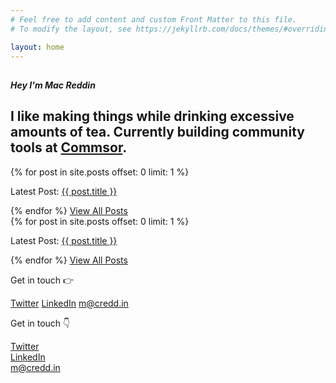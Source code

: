 ```yaml
---
# Feel free to add content and custom Front Matter to this file.
# To modify the layout, see https://jekyllrb.com/docs/themes/#overriding-theme-defaults

layout: home
---
```

<!--Recent Posts-->
<section class="body-center">
  <div class="mini-section">
    <div class="row flex-center">
        <h1 class="m-0"><i class="fad fa-cat-space"></i></h1>
        <h5 class="m-0 mt-1">Hey I'm <span class="text-bold">Mac Reddin</span></h5>
    </div>
      <div class="row">
        <h1>I like making things while drinking excessive amounts of tea. Currently building community tools at <a href="https://www.commsor.com" class="hover-link" target="_blank">Commsor</a>.</h1>
      </div>
      <div class="row">
        <div class="hide-sm">
          <div class="latest-post">
            {% for post in site.posts offset: 0 limit: 1 %}
            <p>Latest Post: <a href="{{ post.url }}" class="hover-link">{{ post.title }}</a> </p>
            {% endfor %} 
            <a class="hover-link" href="/posts">View All Posts</a>
          </div>
        </div>
         <div class="latest-post show-sm text-center">
          {% for post in site.posts offset: 0 limit: 1 %}
          <p>Latest Post: <a href="{{ post.url }}" class="hover-link">{{ post.title }}</a> </p>
          {% endfor %} 
          <a class="hover-link" href="/posts">View All Posts</a>
        </div>
      </div>
      <div class="row nav-links hide-sm">  
        <p>Get in touch 👉</p>
        <a target="_blank" class="hover-link" href="https://twitter.com/TheTeaGuns">Twitter</a>
        <a target="_blank" class="hover-link" href="https://www.linkedin.com/in/mac-reddin-7a275716b/">LinkedIn</a>
        <a class="hover-link" href="mailto:m@credd.in">m@credd.in</a>
      </div>
      <div class="row show-sm text-center">  
        <p>Get in touch 👇</p>
        <div>
          <a target="_blank" class="hover-link mobile-link" href="https://twitter.com/TheTeaGuns">Twitter</a>
        </div>
        <div>
          <a target="_blank" class="hover-link mobile-link" href="https://www.linkedin.com/in/mac-reddin-7a275716b/">LinkedIn</a>
        </div>
        <div>
          <a class="hover-link mobile-link" href="mailto:m@credd.in">m@credd.in</a>
        </div>
      </div>
    </div>
  </section>